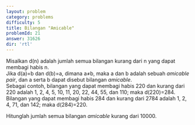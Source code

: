 ```yaml
---
layout: problem
category: problems
difficulty: 5
title: Bilangan "Amicable"
problemId: 21
answer: 31626
dir: 'rtl'
---
```

Misalkan d(n) adalah jumlah semua bilangan kurang dari n yang dapat membagi habis n.<br>
Jika d(a)=b dan d(b)=a, dimana a≠b, maka a dan b adalah sebuah <i>amicable pair</i>, dan a serta b dapat disebut bilangan <i>amicable</i>.<br>
Sebagai contoh, bilangan yang dapat membagi habis 220 dan kurang dari 220 adalah 1, 2, 4, 5, 10, 11, 20, 22, 44, 55, dan 110; maka d(220)=284. Bilangan yang dapat membagi habis 284 dan kurang dari 2784 adalah 1, 2, 4, 71, dan 142; maka d(284)=220.<br>

Hitunglah jumlah semua bilangan <i>amicable</i> kurang dari 10000.
